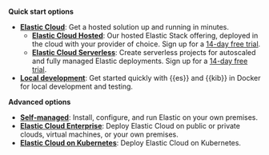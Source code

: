 **Quick start options**

* [**Elastic Cloud**](/deploy-manage/deploy/elastic-cloud.md): Get a hosted solution up and running in minutes.
   * [**Elastic Cloud Hosted**](/deploy-manage/deploy/elastic-cloud/cloud-hosted.md): Our hosted Elastic Stack offering, deployed in the cloud with your provider of choice. Sign up for a [14-day free trial](https://cloud.elastic.co/registration).
   * [**Elastic Cloud Serverless**](/deploy-manage/deploy/elastic-cloud/serverless.md): Create serverless projects for autoscaled and fully managed Elastic deployments. Sign up for a [14-day free trial](https://cloud.elastic.co/serverless-registration).
* [**Local development**](/solutions/search/run-elasticsearch-locally.md): Get started quickly with {{es}} and {{kib}} in Docker for local development and testing.

**Advanced options**

* [**Self-managed**](/deploy-manage/deploy/self-managed.md): Install, configure, and run Elastic on your own premises.
* [**Elastic Cloud Enterprise**](https://www.elastic.co/guide/en/cloud-enterprise/current/Elastic-Cloud-Enterprise-overview.html): Deploy Elastic Cloud on public or private clouds, virtual machines, or your own premises.
* [**Elastic Cloud on Kubernetes**](/deploy-manage/deploy/cloud-on-k8s.md): Deploy Elastic Cloud on Kubernetes.